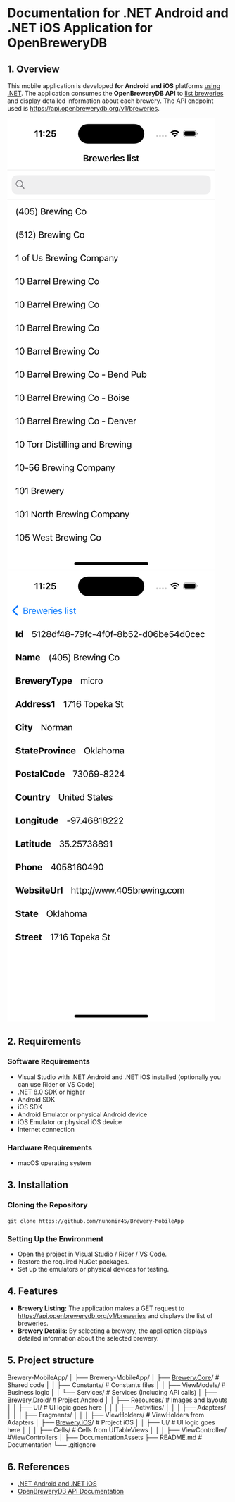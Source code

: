 # Documentation for .NET Android and .NET iOS Application for OpenBreweryDB

## 1. Overview

This mobile application is developed **for Android and iOS** platforms <u>using .NET</u>. The application consumes the **OpenBreweryDB API** to <u>list breweries</u> and display detailed information about each brewery. The API endpoint used is https://api.openbrewerydb.org/v1/breweries.

![highlevelworkflow](DocumentationAssets/Breweries_list.png) ![highlevelworkflow](DocumentationAssets/Breweries_detail.png)

## 2. Requirements

### Software Requirements
- Visual Studio with .NET Android and .NET iOS installed (optionally you can use Rider or VS Code)
- .NET 8.0 SDK or higher
- Android SDK
- iOS SDK
- Android Emulator or physical Android device
- iOS Emulator or physical iOS device
- Internet connection

### Hardware Requirements
- macOS operating system

## 3. Installation

### Cloning the Repository

`git clone https://github.com/nunomir45/Brewery-MobileApp`

### Setting Up the Environment
- Open the project in Visual Studio / Rider / VS Code.
- Restore the required NuGet packages.
- Set up the emulators or physical devices for testing.


## 4. Features

- **Brewery Listing:** The application makes a GET request to https://api.openbrewerydb.org/v1/breweries and displays the list of breweries.
- **Brewery Details:** By selecting a brewery, the application displays detailed information about the selected brewery.

## 5. Project structure


Brewery-MobileApp/
│
├── Brewery-MobileApp/
│ ├── <u>Brewery.Core</u>/ # Shared code
│ │ ├── Constants/ # Constants files
│ │ ├── ViewModels/ # Business logic
│ │ └── Services/ # Services (Including API calls)
│ ├── <u>Brewery.Droid</u>/ # Project Android
│ │ ├── Resources/ # Images and layouts
│ │ ├── UI/ # UI logic goes here
│ │ │ ├── Activities/
│ │ │ ├── Adapters/
│ │ │ ├── Fragments/
│ │ │ ├── ViewHolders/ # ViewHolders from Adapters
│ ├── <u>Brewery.iOS</u>/ # Project iOS
│ │ ├── UI/ # UI logic goes here
│ │ │ ├── Cells/ # Cells from UITableViews
│ │ │ ├── ViewController/ #ViewControllers
│
├── DocumentationAssets
├── README.md # Documentation
└── .gitignore


## 6. References

- [.NET Android and .NET iOS](https://dotnet.microsoft.com/en-us/apps/mobile) 
- [OpenBreweryDB API Documentation](https://openbrewerydb.org)